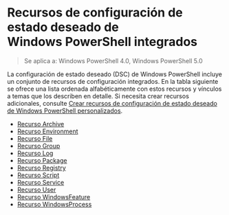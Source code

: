 # Recursos de configuración de estado deseado de Windows PowerShell integrados

> Se aplica a: Windows PowerShell 4.0, Windows PowerShell 5.0

La configuración de estado deseado (DSC) de Windows PowerShell incluye un conjunto de recursos de configuración integrados. En la tabla siguiente se ofrece una lista ordenada alfabéticamente con estos recursos y vínculos a temas que los describen en detalle. Si necesita crear recursos adicionales, consulte [Crear recursos de configuración de estado deseado de Windows PowerShell personalizados](authoringResource.md).

* [Recurso Archive](archiveResource.md)
* [Recurso Environment](environmentResource.md)
* [Recurso File](fileResource.md)
* [Recurso Group](groupResource.md)
* [Recurso Log](logResource.md)
* [Recurso Package](packageResource.md)
* [Recurso Registry](registryResource.md)
* [Recurso Script](scriptResource.md)
* [Recurso Service](serviceResource.md)
* [Recurso User](userResource.md)
* [Recurso WindowsFeature](windowsfeatureResource.md)
* [Recurso WindowsProcess](windowsProcessResource.md)


<!--HONumber=Apr16_HO2-->



